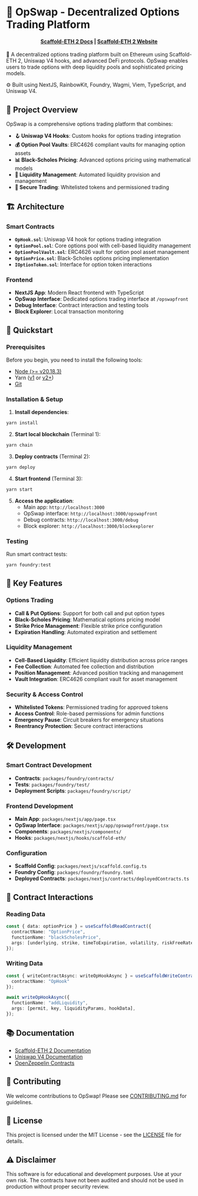 # 🎯 OpSwap - Decentralized Options Trading Platform

<h4 align="center">
  <a href="https://docs.scaffoldeth.io">Scaffold-ETH 2 Docs</a> |
  <a href="https://scaffoldeth.io">Scaffold-ETH 2 Website</a>
</h4>

🚀 A decentralized options trading platform built on Ethereum using Scaffold-ETH 2, Uniswap V4 hooks, and advanced DeFi protocols. OpSwap enables users to trade options with deep liquidity pools and sophisticated pricing models.

⚙️ Built using NextJS, RainbowKit, Foundry, Wagmi, Viem, TypeScript, and Uniswap V4.

## 🎯 Project Overview

OpSwap is a comprehensive options trading platform that combines:

- **🪝 Uniswap V4 Hooks**: Custom hooks for options trading integration
- **💰 Option Pool Vaults**: ERC4626 compliant vaults for managing option assets
- **📊 Black-Scholes Pricing**: Advanced options pricing using mathematical models
- **🔄 Liquidity Management**: Automated liquidity provision and management
- **🔐 Secure Trading**: Whitelisted tokens and permissioned trading

## 🏗️ Architecture

### Smart Contracts

- **`OpHook.sol`**: Uniswap V4 hook for options trading integration
- **`OptionPool.sol`**: Core options pool with cell-based liquidity management
- **`OptionPoolVault.sol`**: ERC4626 vault for option pool asset management
- **`OptionPrice.sol`**: Black-Scholes options pricing implementation
- **`IOptionToken.sol`**: Interface for option token interactions

### Frontend

- **NextJS App**: Modern React frontend with TypeScript
- **OpSwap Interface**: Dedicated options trading interface at `/opswapfront`
- **Debug Interface**: Contract interaction and testing tools
- **Block Explorer**: Local transaction monitoring

## 🚀 Quickstart

### Prerequisites

Before you begin, you need to install the following tools:

- [Node (>= v20.18.3)](https://nodejs.org/en/download/)
- Yarn ([v1](https://classic.yarnpkg.com/en/docs/install/) or [v2+](https://yarnpkg.com/getting-started/install))
- [Git](https://git-scm.com/downloads)

### Installation & Setup

1. **Install dependencies**:
```bash
yarn install
```

2. **Start local blockchain** (Terminal 1):
```bash
yarn chain
```

3. **Deploy contracts** (Terminal 2):
```bash
yarn deploy
```

4. **Start frontend** (Terminal 3):
```bash
yarn start
```

5. **Access the application**:
   - Main app: `http://localhost:3000`
   - OpSwap interface: `http://localhost:3000/opswapfront`
   - Debug contracts: `http://localhost:3000/debug`
   - Block explorer: `http://localhost:3000/blockexplorer`

### Testing

Run smart contract tests:
```bash
yarn foundry:test
```

## 🎯 Key Features

### Options Trading
- **Call & Put Options**: Support for both call and put option types
- **Black-Scholes Pricing**: Mathematical options pricing model
- **Strike Price Management**: Flexible strike price configuration
- **Expiration Handling**: Automated expiration and settlement

### Liquidity Management
- **Cell-Based Liquidity**: Efficient liquidity distribution across price ranges
- **Fee Collection**: Automated fee collection and distribution
- **Position Management**: Advanced position tracking and management
- **Vault Integration**: ERC4626 compliant vault for asset management

### Security & Access Control
- **Whitelisted Tokens**: Permissioned trading for approved tokens
- **Access Control**: Role-based permissions for admin functions
- **Emergency Pause**: Circuit breakers for emergency situations
- **Reentrancy Protection**: Secure contract interactions

## 🛠️ Development

### Smart Contract Development

- **Contracts**: `packages/foundry/contracts/`
- **Tests**: `packages/foundry/test/`
- **Deployment Scripts**: `packages/foundry/script/`

### Frontend Development

- **Main App**: `packages/nextjs/app/page.tsx`
- **OpSwap Interface**: `packages/nextjs/app/opswapfront/page.tsx`
- **Components**: `packages/nextjs/components/`
- **Hooks**: `packages/nextjs/hooks/scaffold-eth/`

### Configuration

- **Scaffold Config**: `packages/nextjs/scaffold.config.ts`
- **Foundry Config**: `packages/foundry/foundry.toml`
- **Deployed Contracts**: `packages/nextjs/contracts/deployedContracts.ts`

## 🔧 Contract Interactions

### Reading Data
```typescript
const { data: optionPrice } = useScaffoldReadContract({
  contractName: "OptionPrice",
  functionName: "blackScholesPrice",
  args: [underlying, strike, timeToExpiration, volatility, riskFreeRate, isCall],
});
```

### Writing Data
```typescript
const { writeContractAsync: writeOpHookAsync } = useScaffoldWriteContract({
  contractName: "OpHook"
});

await writeOpHookAsync({
  functionName: "addLiquidity",
  args: [permit, key, liquidityParams, hookData],
});
```

## 📚 Documentation

- [Scaffold-ETH 2 Documentation](https://docs.scaffoldeth.io)
- [Uniswap V4 Documentation](https://docs.uniswap.org/)
- [OpenZeppelin Contracts](https://docs.openzeppelin.com/contracts/)

## 🤝 Contributing

We welcome contributions to OpSwap! Please see [CONTRIBUTING.md](CONTRIBUTING.md) for guidelines.

## 📄 License

This project is licensed under the MIT License - see the [LICENSE](LICENCE) file for details.

## ⚠️ Disclaimer

This software is for educational and development purposes. Use at your own risk. The contracts have not been audited and should not be used in production without proper security review.